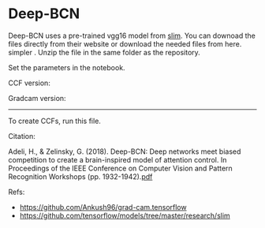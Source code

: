 # Deep-BCN


Deep-BCN uses a pre-trained vgg16 model from [slim](https://github.com/tensorflow/models/tree/master/research/slim). You can downoad the files directly from their website or download the needed files from here. simpler . Unzip the file in the same folder as the repository.

Set the parameters in the notebook. 

CCF version:




Gradcam version: 





-----------------------------------------------
To create CCFs, run this file. 





Citation:

Adeli, H., & Zelinsky, G. (2018). Deep-BCN: Deep networks meet biased competition to create a brain-inspired model of attention control. In Proceedings of the IEEE Conference on Computer Vision and Pattern Recognition Workshops (pp. 1932-1942).[pdf](http://openaccess.thecvf.com/content_cvpr_2018_workshops/papers/w39/Adeli_Deep-BCN_Deep_Networks_CVPR_2018_paper.pdf)



Refs:
- https://github.com/Ankush96/grad-cam.tensorflow
- https://github.com/tensorflow/models/tree/master/research/slim

